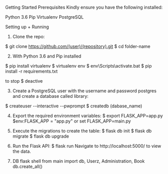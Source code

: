 Getting Started
Prerequisites
Kindly ensure you have the following installed:

Python 3.6
Pip
Virtualenv
PostgreSQL

Setting up + Running
1. Clone the repo:

$ git clone https://github.com/(user)/(repository).git
$ cd folder-name

2. With Python 3.6 and Pip installed

$ pip install virtualenv
$ virtualenv env 
$ env\Scripts\activate.bat
$ pip install -r requirements.txt

to stop 
$ deactive

3. Create a PostgreSQL user with the username and password postgres and create a database called library:

$ createuser --interactive --pwprompt
$ createdb (dabase_name)

4. Export the required environment variables:
$ export FLASK_APP=app.py
$env:FLASK_APP = "app.py"
or
set FLASK_APP=main.py


1. Execute the migrations to create the table:
$ flask db init
$ flask db migrate
$ flask db upgrade

6. Run the Flask API:
$ flask run
Navigate to http://localhost:5000/ to view the data.

7. DB
flask shell
from main import db, Userz, Administration, Book
db.create_all()